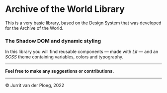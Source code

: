 # Archive of the World Library

This is a very basic library, based on the Design System that was developed for the Archive of the World.

### The Shadow DOM and dynamic styling

In this library you will find reusable components &mdash; made with _Lit_ &mdash; and an _SCSS_ theme containing variables, colors and typography.

---

**Feel free to make any suggestions or contributions.**

---

&copy; Jurrit van der Ploeg, 2022